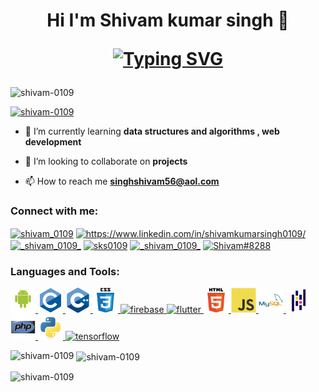 
<h1 align="center">Hi I'm Shivam kumar singh 👋

[![Typing SVG](https://readme-typing-svg.herokuapp.com?font=poppins&size=23&duration=4000&color=F714ED&lines=A+Passionate+FullStack+Developer;A+passionate+Andriod+Developer;A+Passionate+Designer)](https://git.io/typing-svg)
</h1>
<p align="left"> <img src="https://komarev.com/ghpvc/?username=shivam-0109&label=Profile%20views&color=0e75b6&style=flat" alt="shivam-0109" /> </p>

<p align="left"> <a href="https://github.com/ryo-ma/github-profile-trophy"><img src="https://github-profile-trophy.vercel.app/?username=shivam-0109" alt="shivam-0109" /></a> </p>

- 🌱 I’m currently learning **data structures and algorithms , web development**

- 👯 I’m looking to collaborate on **projects**

- 📫 How to reach me **singhshivam56@aol.com**

<h3 align="left">Connect with me:</h3>
<p align="left">
<a href="https://twitter.com/shivam_0109" target="blank"><img align="center" src="https://raw.githubusercontent.com/rahuldkjain/github-profile-readme-generator/master/src/images/icons/Social/twitter.svg" alt="shivam_0109" height="30" width="40" /></a>
<a href="https://linkedin.com/in/https://www.linkedin.com/in/shivamkumarsingh0109/" target="blank"><img align="center" src="https://raw.githubusercontent.com/rahuldkjain/github-profile-readme-generator/master/src/images/icons/Social/linked-in-alt.svg" alt="https://www.linkedin.com/in/shivamkumarsingh0109/" height="30" width="40" /></a>
<a href="https://instagram.com/_shivam_0109_" target="blank"><img align="center" src="https://raw.githubusercontent.com/rahuldkjain/github-profile-readme-generator/master/src/images/icons/Social/instagram.svg" alt="_shivam_0109_" height="30" width="40" /></a>
<a href="https://www.codechef.com/users/sks0109" target="blank"><img align="center" src="https://cdn.jsdelivr.net/npm/simple-icons@3.1.0/icons/codechef.svg" alt="sks0109" height="30" width="40" /></a>
<a href="https://codeforces.com/profile/_shivam_0109_" target="blank"><img align="center" src="https://raw.githubusercontent.com/rahuldkjain/github-profile-readme-generator/master/src/images/icons/Social/codeforces.svg" alt="_shivam_0109_" height="30" width="40" /></a>
<a href="https://discord.gg/Shivam#8288" target="blank"><img align="center" src="https://raw.githubusercontent.com/rahuldkjain/github-profile-readme-generator/master/src/images/icons/Social/discord.svg" alt="Shivam#8288" height="30" width="40" /></a>
</p>

<h3 align="left">Languages and Tools:</h3>
<p align="left"> <a href="https://developer.android.com" target="_blank" rel="noreferrer"> <img src="https://raw.githubusercontent.com/devicons/devicon/master/icons/android/android-original-wordmark.svg" alt="android" width="40" height="40"/> </a> <a href="https://www.cprogramming.com/" target="_blank" rel="noreferrer"> <img src="https://raw.githubusercontent.com/devicons/devicon/master/icons/c/c-original.svg" alt="c" width="40" height="40"/> </a> <a href="https://www.w3schools.com/cpp/" target="_blank" rel="noreferrer"> <img src="https://raw.githubusercontent.com/devicons/devicon/master/icons/cplusplus/cplusplus-original.svg" alt="cplusplus" width="40" height="40"/> </a> <a href="https://www.w3schools.com/css/" target="_blank" rel="noreferrer"> <img src="https://raw.githubusercontent.com/devicons/devicon/master/icons/css3/css3-original-wordmark.svg" alt="css3" width="40" height="40"/> </a> <a href="https://firebase.google.com/" target="_blank" rel="noreferrer"> <img src="https://www.vectorlogo.zone/logos/firebase/firebase-icon.svg" alt="firebase" width="40" height="40"/> </a> <a href="https://flutter.dev" target="_blank" rel="noreferrer"> <img src="https://www.vectorlogo.zone/logos/flutterio/flutterio-icon.svg" alt="flutter" width="40" height="40"/> </a> <a href="https://www.w3.org/html/" target="_blank" rel="noreferrer"> <img src="https://raw.githubusercontent.com/devicons/devicon/master/icons/html5/html5-original-wordmark.svg" alt="html5" width="40" height="40"/> </a> <a href="https://developer.mozilla.org/en-US/docs/Web/JavaScript" target="_blank" rel="noreferrer"> <img src="https://raw.githubusercontent.com/devicons/devicon/master/icons/javascript/javascript-original.svg" alt="javascript" width="40" height="40"/> </a> <a href="https://www.mysql.com/" target="_blank" rel="noreferrer"> <img src="https://raw.githubusercontent.com/devicons/devicon/master/icons/mysql/mysql-original-wordmark.svg" alt="mysql" width="40" height="40"/> </a> <a href="https://pandas.pydata.org/" target="_blank" rel="noreferrer"> <img src="https://raw.githubusercontent.com/devicons/devicon/2ae2a900d2f041da66e950e4d48052658d850630/icons/pandas/pandas-original.svg" alt="pandas" width="40" height="40"/> </a> <a href="https://www.php.net" target="_blank" rel="noreferrer"> <img src="https://raw.githubusercontent.com/devicons/devicon/master/icons/php/php-original.svg" alt="php" width="40" height="40"/> </a> <a href="https://www.python.org" target="_blank" rel="noreferrer"> <img src="https://raw.githubusercontent.com/devicons/devicon/master/icons/python/python-original.svg" alt="python" width="40" height="40"/> </a> <a href="https://www.tensorflow.org" target="_blank" rel="noreferrer"> <img src="https://www.vectorlogo.zone/logos/tensorflow/tensorflow-icon.svg" alt="tensorflow" width="40" height="40"/> </a> </p>

<p><img align="left" src="https://github-readme-stats.vercel.app/api/top-langs?username=shivam-0109&show_icons=true&locale=en&layout=compact" alt="shivam-0109" /></p>

<p>&nbsp;<img align="center" src="https://github-readme-stats.vercel.app/api?username=shivam-0109&show_icons=true&locale=en" alt="shivam-0109" /></p>

<p><img align="center" src="https://github-readme-streak-stats.herokuapp.com/?user=shivam-0109&" alt="shivam-0109" /></p>
